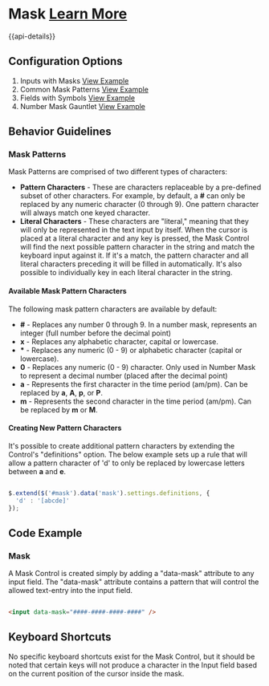 
# Mask  [Learn More](#)

{{api-details}}

## Configuration Options

1. Inputs with Masks [View Example]( ../components/mask/example-index)
2. Common Mask Patterns [View Example]( ../components/mask/example-common-patterns)
3. Fields with Symbols [View Example]( ../components/mask/example-fields-with-symbols)
4. Number Mask Gauntlet [View Example]( ../components/mask/test-number-mask-gauntlet)

## Behavior Guidelines

### Mask Patterns

Mask Patterns are comprised of two different types of characters:

-   **Pattern Characters** - These are characters replaceable by a pre-defined subset of other characters. For example, by default, a **\#** can only be replaced by any numeric character (0 through 9). One pattern character will always match one keyed character.
-   **Literal Characters** - These characters are "literal," meaning that they will only be represented in the text input by itself. When the cursor is placed at a literal character and any key is pressed, the Mask Control will find the next possible pattern character in the string and match the keyboard input against it. If it's a match, the pattern character and all literal characters preceding it will be filled in automatically. It's also possible to individually key in each literal character in the string.

#### Available Mask Pattern Characters

The following mask pattern characters are available by default:

-   **\#** - Replaces any number 0 through 9. In a number mask, represents an integer (full number before the decimal point)
-   **x** - Replaces any alphabetic character, capital or lowercase.
-   **\*** - Replaces any numeric (0 - 9) or alphabetic character (capital or lowercase).
-   **0** - Replaces any numeric (0 - 9) character. Only used in Number Mask to represent a decimal number (placed after the decimal point)
-   **a** - Represents the first character in the time period (am/pm). Can be replaced by **a**, **A**, **p**, or **P**.
-   **m** - Represents the second character in the time period (am/pm). Can be replaced by **m** or **M**.

#### Creating New Pattern Characters

It's possible to create additional pattern characters by extending the Control's "definitions" option. The below example sets up a rule that will allow a pattern character of 'd' to only be replaced by lowercase letters between **a** and **e**.

```javascript

$.extend($('#mask').data('mask').settings.definitions, {
  'd' : '[abcde]'
});


```

## Code Example

### Mask

A Mask Control is created simply by adding a "data-mask" attribute to any input field. The "data-mask" attribute contains a pattern that will control the allowed text-entry into the input field.

```html

<input data-mask="####-####-####-####" />


```

## Keyboard Shortcuts

No specific keyboard shortcuts exist for the Mask Control, but it should be noted that certain keys will not produce a character in the Input field based on the current position of the cursor inside the mask.
